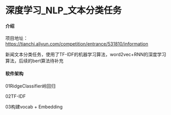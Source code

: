 # 深度学习_NLP_文本分类任务

#### 介绍

项目地址：https://tianchi.aliyun.com/competition/entrance/531810/information

新闻文本分类任务，使用了TF-IDF的机器学习算法，word2vec+RNN的深度学习算法，后续的bert算法待补充

#### 软件架构
01RidgeClassifier岭回归

02TF-IDF

03构建vocab +  Embedding


